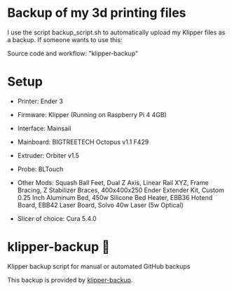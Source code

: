 # Backup of my 3d printing files
I use the script backup_script.sh to automatically upload my Klipper files as a backup. If someone wants to use this: 

Source code and workflow: "klipper-backup"

# Setup
- Printer: Ender 3
* Firmware: Klipper (Running on Raspberry Pi 4 4GB)
+ Interface: Mainsail
- Mainboard: BIGTREETECH Octopus v1.1 F429
* Extruder: Orbiter v1.5
+ Probe: BLTouch
- Other Mods: Squash Ball Feet, Dual Z Axis, Linear Rail XYZ, Frame Bracing, Z Stabilizer Braces, 400x400x250 Ender Extender Kit, Custom 0.25 Inch Aluminum Bed, 450w Silicone Bed Heater, EBB36 Hotend Board, EBB42 Laser Board, Solvo 40w Laser (5w Optical)
* Slicer of choice: Cura 5.4.0

# klipper-backup 💾 
Klipper backup script for manual or automated GitHub backups 

This backup is provided by [klipper-backup](https://github.com/Staubgeborener/klipper-backup).
